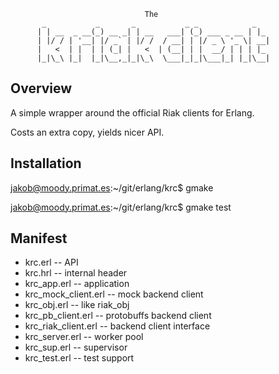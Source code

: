                                   The
           _           _       _           _ _            _
          | | __  _ __(_) __ _| | __   ___| (_) ___ _ __ | |_
          | |/ / | '__| |/ _` | |/ /  / __| | |/ _ \ '_ \| __|
          |   <  | |  | | (_| |   <  | (__| | |  __/ | | | |_
          |_|\_\ |_|  |_|\__,_|_|\_\  \___|_|_|\___|_| |_|\__|

## Overview
A simple wrapper around the official Riak clients for Erlang.

Costs an extra copy, yields nicer API.

## Installation
jakob@moody.primat.es:~/git/erlang/krc$ gmake

jakob@moody.primat.es:~/git/erlang/krc$ gmake test

## Manifest
* krc.erl             -- API
* krc.hrl             -- internal header
* krc_app.erl         -- application
* krc_mock_client.erl -- mock backend client
* krc_obj.erl         -- like riak_obj
* krc_pb_client.erl   -- protobuffs backend client
* krc_riak_client.erl -- backend client interface
* krc_server.erl      -- worker pool
* krc_sup.erl         -- supervisor
* krc_test.erl        -- test support
